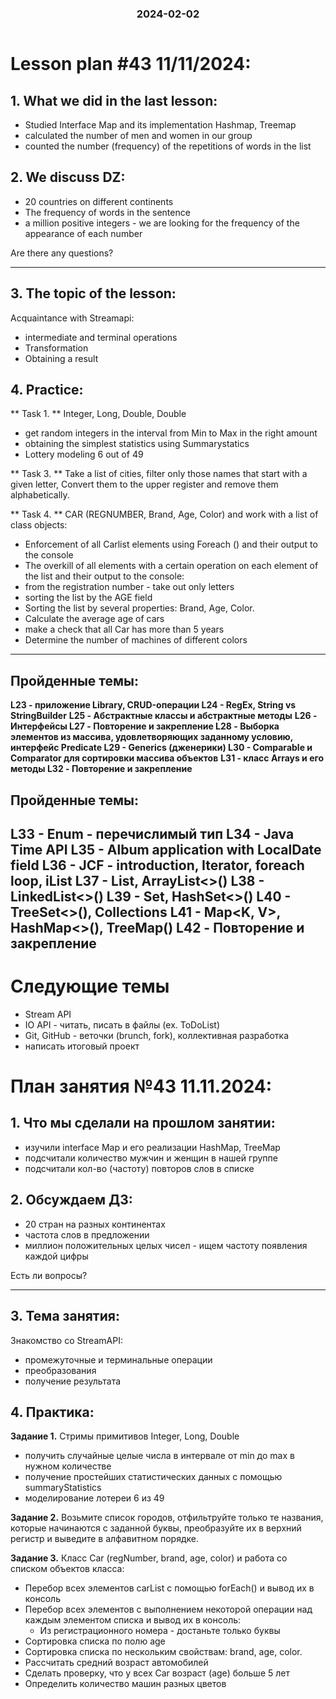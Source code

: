 <h3 style="text-align: center; padding-bottom: 14px">2024-02-02</h3>

# Lesson plan #43 11/11/2024:

## 1. What we did in the last lesson:
- Studied Interface Map and its implementation Hashmap, Treemap
- calculated the number of men and women in our group
- counted the number (frequency) of the repetitions of words in the list

## 2. We discuss DZ:
- 20 countries on different continents
- The frequency of words in the sentence
- a million positive integers - we are looking for the frequency of the appearance of each number

Are there any questions?

------------------------------------------- -------------------------------

## 3. The topic of the lesson:
Acquaintance with Streamapi:
- intermediate and terminal operations
- Transformation
- Obtaining a result

## 4. Practice:
** Task 1. **
Integer, Long, Double, Double
- get random integers in the interval from Min to Max in the right amount
- obtaining the simplest statistics using Summarystatics
- Lottery modeling 6 out of 49

** Task 3. **
Take a list of cities, filter only those names that start with a given letter,
Convert them to the upper register and remove them alphabetically.

** Task 4. **
CAR (REGNUMBER, Brand, Age, Color) and work with a list of class objects:
- Enforcement of all Carlist elements using Foreach () and their output to the console
- The overkill of all elements with a certain operation on each element of the list and their output to the console:
- from the registration number - take out only letters
- sorting the list by the AGE field
- Sorting the list by several properties: Brand, Age, Color.
- Calculate the average age of cars
- make a check that all Car has more than 5 years
- Determine the number of machines of different colors

___

## Пройденные темы:

**L23 - приложение Library, CRUD-операции
L24 - RegEx, String vs StringBuilder**
**L25 - Абстрактные классы и абстрактные методы**
**L26 - Интерфейсы
L27 - Повторение и закрепление
L28 - Выборка элементов из массива, удовлетворяющих заданному условию, интерфейс Predicate
L29 - Generics (дженерики)
L30 - Comparable<T> и Comparator<T> для сортировки массива объектов**
**L31 - класс Arrays и его методы
L32 - Повторение и закрепление**

## Пройденные темы:
**L33 - Enum - перечислимый тип
L34 - Java Time API
L35 - Album application with LocalDate field
L36 - JCF - introduction, Iterator<T>, foreach loop, iList 
L37 - List<T>, ArrayList<>()
L38 - LinkedList<>() 
L39 - Set<T>, HashSet<>()**
**L40 - TreeSet<>(), Collections** 
**L41 - Map<K, V>, HashMap<>(), TreeMap<T>()**
L42 - Повторение и закрепление
-----------------------

# Следующие темы
- Stream API
- IO API - читать, писать в файлы (ex. ToDoList)
- Git, GitHub - веточки (brunch, fork), коллективная разработка
- написать итоговый проект


# План занятия №43 11.11.2024:

## 1. Что мы сделали на прошлом занятии:
- изучили interface Map и его реализации HashMap, TreeMap
- подсчитали количество мужчин и женщин в нашей группе
- подсчитали кол-во (частоту) повторов слов в списке

## 2. Обсуждаем ДЗ:
- 20 стран на разных континентах
- частота слов в предложении
- миллион положительных целых чисел - ищем частоту появления каждой цифры 

Есть ли вопросы?

----------------------------------------------------------------------------

## 3. Тема занятия:
Знакомство со StreamAPI:
- промежуточные и терминальные операции
- преобразования
- получение результата

## 4. Практика:
**Задание 1.**
Стримы примитивов Integer, Long, Double
- получить случайные целые числа в интервале от min до max в нужном количестве
- получение простейших статистических данных с помощью summaryStatistics
- моделирование лотереи 6 из 49

**Задание 2.**
Возьмите список городов, отфильтруйте только те названия, которые начинаются с заданной буквы,
преобразуйте их в верхний регистр и выведите в алфавитном порядке.

**Задание 3.**
Класс Car (regNumber, brand, age, color) и работа со списком объектов класса:
- Перебор всех элементов carList с помощью forEach() и вывод их в консоль
- Перебор всех элементов с выполнением некоторой операции над каждым элементом списка и вывод их в консоль:
    - Из регистрационного номера - достаньте только буквы
- Сортировка списка по полю age
- Сортировка списка по нескольким свойствам: brand, age, color.
- Рассчитать средний возраст автомобилей
- Сделать проверку, что у всех Car возраст (age) больше 5 лет
- Определить количество машин разных цветов






